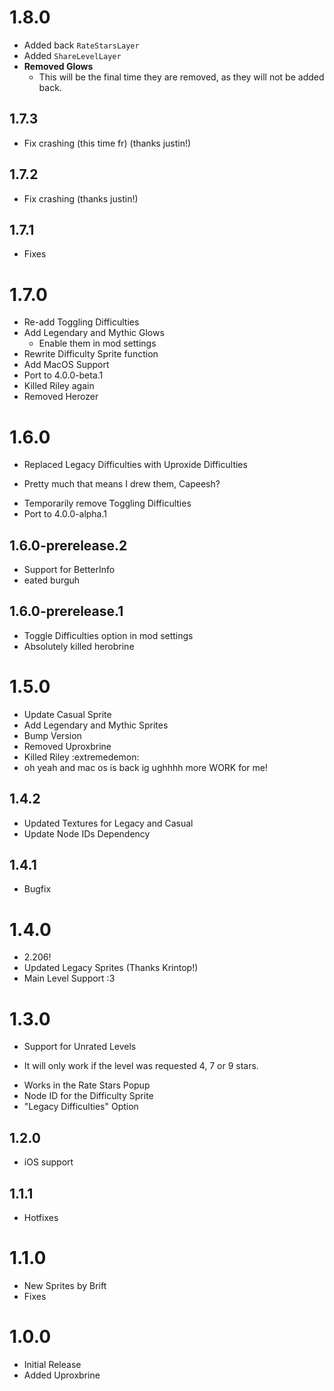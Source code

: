 # 1.8.0
- Added back `RateStarsLayer`
- Added `ShareLevelLayer`
- **Removed Glows**
  - This will be the final time they are removed, as they will not be added back.

## 1.7.3
 * Fix crashing (this time fr) (thanks justin!)

## 1.7.2
 * Fix crashing (thanks justin!)
   
## 1.7.1
 * Fixes

# 1.7.0
 * Re-add Toggling Difficulties
 * Add Legendary and Mythic Glows
   - Enable them in mod settings
 * Rewrite Difficulty Sprite function
 * Add MacOS Support
 * Port to 4.0.0-beta.1
 * Killed Riley again
 * Removed Herozer

# 1.6.0
 * Replaced Legacy Difficulties with Uproxide Difficulties
  - Pretty much that means I drew them, Capeesh?
 * Temporarily remove Toggling Difficulties
 * Port to 4.0.0-alpha.1

## 1.6.0-prerelease.2
 * Support for BetterInfo
 * eated burguh

## 1.6.0-prerelease.1
 * Toggle Difficulties option in mod settings
 * Absolutely killed herobrine

# 1.5.0
 * Update Casual Sprite
 * Add Legendary and Mythic Sprites
 * Bump Version
 * Removed Uproxbrine
 * Killed Riley :extremedemon:
 * oh yeah and mac os is back ig ughhhh more WORK for me!

## 1.4.2
 * Updated Textures for Legacy and Casual
 * Update Node IDs Dependency
   
## 1.4.1
 * Bugfix
 
# 1.4.0
 * 2.206!
 * Updated Legacy Sprites (Thanks Krintop!)
 * Main Level Support :3

# 1.3.0
 * Support for Unrated Levels
  - It will only work if the level was requested 4, 7 or 9 stars.
 * Works in the Rate Stars Popup
 * Node ID for the Difficulty Sprite
 * "Legacy Difficulties" Option

## 1.2.0
 * iOS support

## 1.1.1
 * Hotfixes

# 1.1.0
 * New Sprites by Brift
 * Fixes

# 1.0.0
 * Initial Release
 * Added Uproxbrine
